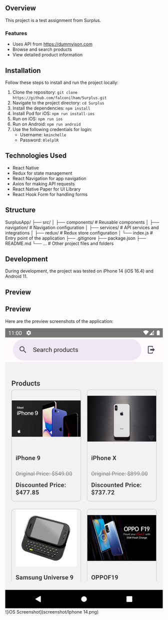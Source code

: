 ## Overview

This project is a test assignment from Surplus.

### Features

- Uses API from https://dummyjson.com
- Browse and search products
- View detailed product information

## Installation

Follow these steps to install and run the project locally:

1. Clone the repository: `git clone https://github.com/falconilham/Surplus.git`
2. Navigate to the project directory: `cd Surplus`
3. Install the dependencies: `npm install`
4. Install Pod for iOS: `npm run install-ios`
5. Run on iOS: `npm run ios`
6. Run on Android: `npm run android`
7. Use the following credentials for login:
   - Username: `kminchelle`
   - Password: `0lelplR`

## Technologies Used

- React Native
- Redux for state management
- React Navigation for app navigation
- Axios for making API requests
- React Native Paper for UI Library
- React Hook Form for handling forms

## Structure

SurplusApp/
├── src/
│   ├── components/              # Reusable components
│   ├── navigation/              # Navigation configuration
│   ├── services/                # API services and integrations
│   ├── redux/                   # Redux store configuration
│   └── index.js                 # Entry point of the application
├── .gitignore
├── package.json
├── README.md
└── ...                          # Other project files and folders

## Development

During development, the project was tested on iPhone 14 (iOS 16.4) and Android 11.


## Preview

## Preview

Here are the preview screenshots of the application:

![Android Screenshot](screenshot/Android.png)
![iOS Screenshot](screenshot/Iphone 14.png)
